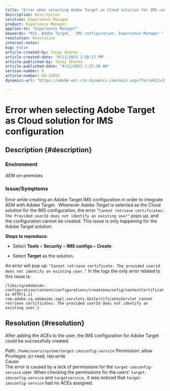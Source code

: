 ```yaml
---
title: "Error when selecting Adobe Target as Cloud solution for IMS configuration"
description: Description
solution: Experience Manager
product: Experience Manager
applies-to: "Experience Manager"
keywords: "KCS, Adobe Target,  IMS configuration, Experience Manager "
resolution: Resolution
internal-notes: 
bug: False
article-created-by: Tanay Sharma .
article-created-date: "9/11/2023 1:58:17 PM"
article-published-by: Tanay Sharma .
article-published-date: "9/12/2023 7:57:30 AM"
version-number: 6
article-number: KA-22693
dynamics-url: "https://adobe-ent.crm.dynamics.com/main.aspx?forceUCI=1&pagetype=entityrecord&etn=knowledgearticle&id=c21b8b3d-ab50-ee11-be6f-6045bd006295"

---
```

# Error when selecting Adobe Target as Cloud solution for IMS configuration

## Description {#description}


### Environment

AEM on-premises

### Issue/Symptoms

Error while creating an Adobe Target IMS configuration in order to integrate AEM with Adobe Target.  Whenever *Adobe Target* is selected as the Cloud solution for the IMS configuration, the error "`Cannot retrieve certificates: The Provided userId does not identify an existing user"` pops up, and the configuration cannot be created. This issue is only happening for the Adobe Target solution.



<b>Steps to reproduce:</b>

- Select <b>Tools</b> `>`  <b>Security</b> `>`  <b>IMS configs </b>`>`  <b>Create</b>.


- Select <b>Target</b> as the solution.


An error will pop up: `"Cannot retrieve certificate. The provided userid does not identify an existing user."` In the logs the only error related to this issue is:

`/libs/cq/adobeims-configuration/content/configurations/createimsconfig/contextCertificates HTTP/1.1]  com.adobe.cq.adobeims.impl.servlets.GetCertificatesServlet Cannot retrieve certificates: The provided userId does not identify an existing user.}`


## Resolution {#resolution}


After adding the ACEs to the user, the IMS configuration for Adobe Target could be successfully created.

Path: `/home/users/system/target-imsconfig-service` Permission: allow Privileges: jcr:read; rep:write
<br>Cause<br>
The error is caused by a lack of permissions for the `target-imsconfig-service` user. When checking the permissions for the users' `target-imsconfig-service` and `targetservice,` it was noticed that `target-imsconfig-service` had no ACEs assigned.
